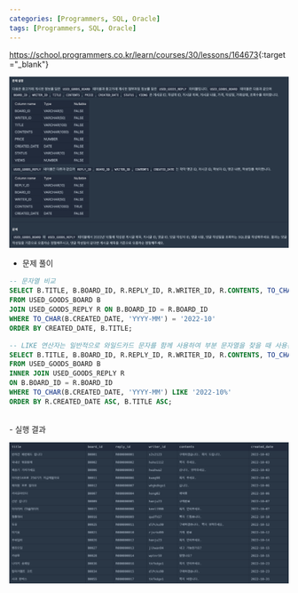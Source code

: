 ```yaml
---
categories: [Programmers, SQL, Oracle]
tags: [Programmers, SQL, Oracle] 
---
```


<https://school.programmers.co.kr/learn/courses/30/lessons/164673>{:target="_blank"}

![문제](/assets/img/programmers/sql/oracle/%EC%A1%B0%EA%B1%B4%EC%97%90_%EB%B6%80%ED%95%A9%ED%95%98%EB%8A%94_%EC%A4%91%EA%B3%A0%EA%B1%B0%EB%9E%98_%EB%8C%93%EA%B8%80_%EC%A1%B0%ED%9A%8C%ED%95%98%EA%B8%B0(1).png)

- 문제 풀이

```sql
-- 문자열 비교
SELECT B.TITLE, B.BOARD_ID, R.REPLY_ID, R.WRITER_ID, R.CONTENTS, TO_CHAR(R.CREATED_DATE, 'YYYY-MM-DD') AS "CREATED_DATE"
FROM USED_GOODS_BOARD B
JOIN USED_GOODS_REPLY R ON B.BOARD_ID = R.BOARD_ID
WHERE TO_CHAR(B.CREATED_DATE, 'YYYY-MM') = '2022-10'
ORDER BY CREATED_DATE, B.TITLE;
```

```sql
-- LIKE 연산자는 일반적으로 와일드카드 문자를 함께 사용하여 부분 문자열을 찾을 때 사용된다.
SELECT B.TITLE, B.BOARD_ID, R.REPLY_ID, R.WRITER_ID, R.CONTENTS, TO_CHAR(R.CREATED_DATE, 'YYYY-MM-DD') AS CREATED_DATE
FROM USED_GOODS_BOARD B
INNER JOIN USED_GOODS_REPLY R
ON B.BOARD_ID = R.BOARD_ID
WHERE TO_CHAR(B.CREATED_DATE, 'YYYY-MM') LIKE '2022-10%'
ORDER BY R.CREATED_DATE ASC, B.TITLE ASC;

```

<br>
- 실행 결과

![실행 결과](/assets/img/programmers/sql/oracle/%EC%A1%B0%EA%B1%B4%EC%97%90_%EB%B6%80%ED%95%A9%ED%95%98%EB%8A%94_%EC%A4%91%EA%B3%A0%EA%B1%B0%EB%9E%98_%EB%8C%93%EA%B8%80_%EC%A1%B0%ED%9A%8C%ED%95%98%EA%B8%B0(2).png)